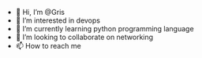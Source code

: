 - 👋 Hi, I’m @Gris
- 👀 I’m interested in devops
- 🌱 I’m currently learning python programming language 
- 💞️ I’m looking to collaborate on networking 
- 📫 How to reach me 

<!---
Gris1109/Gris1109 is a ✨ special ✨ repository because its `README.md` (this file) appears on your GitHub profile.
You can click the Preview link to take a look at your changes.
--->
